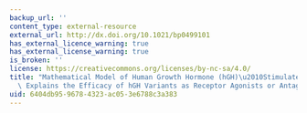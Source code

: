 ```yaml
---
backup_url: ''
content_type: external-resource
external_url: http://dx.doi.org/10.1021/bp0499101
has_external_licence_warning: true
has_external_license_warning: true
is_broken: ''
license: https://creativecommons.org/licenses/by-nc-sa/4.0/
title: "Mathematical Model of Human Growth Hormone (hGH)\u2010Stimulated Cell Proliferation\
  \ Explains the Efficacy of hGH Variants as Receptor Agonists or Antagonists"
uid: 6404db95-9678-4323-ac05-3e6788c3a383
---
```

